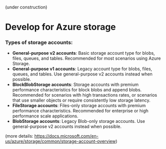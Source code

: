 (under construction)
# Develop for Azure storage

### Types of storage accounts:

* **General-purpose v2 accounts**: Basic storage account type for blobs, files, queues, and tables. Recommended for most scenarios using Azure Storage.
* **General-purpose v1 accounts**: Legacy account type for blobs, files, queues, and tables. Use general-purpose v2 accounts instead when possible.
* **BlockBlobStorage accounts**: Storage accounts with premium performance characteristics for block blobs and append blobs. Recommended for scenarios with high transactions rates, or scenarios that use smaller objects or require consistently low storage latency.
* **FileStorage accounts**: Files-only storage accounts with premium performance characteristics. Recommended for enterprise or high performance scale applications.
* **BlobStorage accounts**: Legacy Blob-only storage accounts. Use general-purpose v2 accounts instead when possible.

(more details: https://docs.microsoft.com/en-us/azure/storage/common/storage-account-overview)
